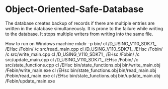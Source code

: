 # Object-Oriented-Safe-Database
The database creates backup of records if there are multiple entries are written in the database simultaneously.
It is prone to the failure while writing to the database.
It stops multiple writers from writing into the same file.


How to run on Windows machine
mkdir -p bin/
cl /D_USING_V110_SDK71_ /EHsc /Fobin/ /c src/read_main.cpp
cl /D_USING_V110_SDK71_ /EHsc /Fobin/ /c src/write_main.cpp
cl /D_USING_V110_SDK71_ /EHsc /Fobin/ /c src/update_main.cpp
cl /D_USING_V110_SDK71_ /EHsc /Fobin/ /c src/state_functions.cpp
cl /EHsc bin/state_functions.obj bin/write_main.obj /Febin/write_main.exe
cl /EHsc bin/state_functions.obj bin/read_main.obj /Febin/read_main.exe
cl /EHsc bin/state_functions.obj bin/update_main.obj /Febin/update_main.exe
